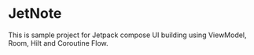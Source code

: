 # JetNote
This is sample project for Jetpack compose UI building using ViewModel, Room, Hilt and Coroutine Flow.
